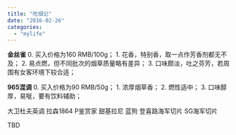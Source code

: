```yaml
---
title: "吃烟记"
date: "2016-02-26"
categories: 
  - "mylife"
---
```


**金丝雀** 0. 买入价格为160 RMB/100g； 1. 花香，特别香，取一点作芳香剂都无不及； 2. 易点燃，但不同批次的烟草质量略有差异； 3. 口味颇淡，吐之芬芳，若周围有女客环境下较合适；

**965混调** 0. 买入价格为90 RMB/50g； 1. 浓厚烟草香； 2. 燃性适中； 3. 口味醇厚，易唌，要有饮料辅助；

大卫杜夫英调 拉森1864 P鉴赏家 甜基拉尼 蓝狗 登喜路海军切片 SG海军切片

TBD
